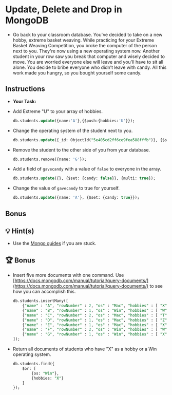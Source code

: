 # Update, Delete and Drop in MongoDB

- Go back to your classroom database. You've decided to take on a new hobby, extreme basket weaving. While practicing for your Extreme Basket Weaving Competition, you broke the computer of the person next to you. They're now using a new operating system now. Another student in your row saw you break that computer and wisely decided to move. You are worried everyone else will leave and you'll have to sit all alone. You decide to bribe everyone who didn’t leave with candy. All this work made you hungry, so you bought yourself some candy.

## Instructions

- **Your Task:**

- Add Extreme "U" to your array of hobbies.

  ```sql
  db.students.update({name:'A'},{$push:{hobbies:'U'}});
  ```

- Change the operating system of the student next to you.

  ```sql
  db.students.update({_id: ObjectId("5e405cd2ff6ce9fea588fffb")}, {$set: {os: 'Mac'}});
  ```

- Remove the student to the other side of you from your database.

  ```sql
  db.students.remove({name: 'G'});
  ```

- Add a field of `gavecandy` with a value of `false` to everyone in the array.

  ```sql
  db.students.update({}, {$set: {candy: false}}, {multi: true});
  ```

- Change the value of `gavecandy` to true for yourself.

  ```sql
  db.students.update({name: 'A'}, {$set: {candy: true}});
  ```

## Bonus

## 💡 Hint(s)

- Use the [Mongo guides](https://docs.mongodb.com/guides/) if you are stuck.

## 🏆 Bonus

- Insert five more documents with one command. Use [https://docs.mongodb.com/manual/tutorial/query-documents/](https://docs.mongodb.com/manual/tutorial/query-documents/) to see how you can accomplish this.

  ```sql
  db.students.insertMany([
      {"name" : "A", "rowNumber" : 2, "os" : "Mac", "hobbies" : [ "X", "Y" ]},
      {"name" : "B", "rowNumber" : 1, "os" : "Win", "hobbies" : [ "W", "Y" ]},
      {"name" : "C", "rowNumber" : 2, "os" : "Mac", "hobbies" : [ "T", "W" ]},
      {"name" : "D", "rowNumber" : 1, "os" : "Mac", "hobbies" : [ "Z" ]},
      {"name" : "E", "rowNumber" : 1, "os" : "Mac", "hobbies" : [ "X", "Y" ]},
      {"name" : "F", "rowNumber" : 2, "os" : "Win", "hobbies" : [ "W", "Z" ]},
      {"name" : "G", "rowNumber" : 1, "os" : "Win", "hobbies" : [ "X", "Y", "Z" ]}
  ]);
  ```

- Return all documents of students who have "X" as a hobby or a Win operating system.

  ```sql
  db.students.find({
      $or: [
          {os: "Win"},
          {hobbies: "X"}
      ]
  });
  ```
